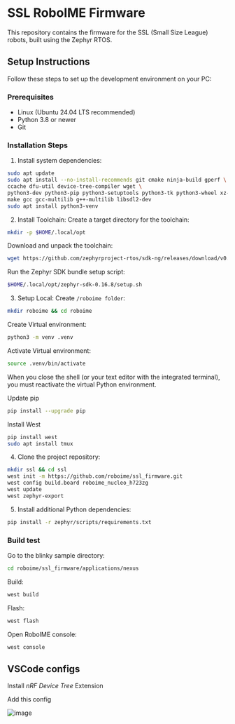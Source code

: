 # SSL RoboIME Firmware

This repository contains the firmware for the SSL (Small Size League) robots, built using the Zephyr RTOS.

## Setup Instructions

Follow these steps to set up the development environment on your PC:

### Prerequisites

- Linux (Ubuntu 24.04 LTS recommended) 
- Python 3.8 or newer
- Git

### Installation Steps

1. Install system dependencies:

```bash
sudo apt update
sudo apt install --no-install-recommends git cmake ninja-build gperf \
ccache dfu-util device-tree-compiler wget \
python3-dev python3-pip python3-setuptools python3-tk python3-wheel xz-utils file \
make gcc gcc-multilib g++-multilib libsdl2-dev
sudo apt install python3-venv
```

2. Install Toolchain:
Create a target directory for the toolchain:
```bash
mkdir -p $HOME/.local/opt
```
Download and unpack the toolchain:
```bash
wget https://github.com/zephyrproject-rtos/sdk-ng/releases/download/v0.16.8/zephyr-sdk-0.16.8_linux-x86_64.tar.xz -O - | xz -d -c - | tar xv -C $HOME/.local/opt
```
Run the Zephyr SDK bundle setup script:
```bash
$HOME/.local/opt/zephyr-sdk-0.16.8/setup.sh
```
3. Setup Local:
Create `/roboime folder`:
```bash
mkdir roboime && cd roboime
```
Create Virtual environment:
```bash
python3 -m venv .venv
```
Activate Virtual environment:
```bash
source .venv/bin/activate
```
When you close the shell (or your text editor with the integrated terminal), you must reactivate the virtual Python environment. 

Update pip
```bash
pip install --upgrade pip
```

Install West
```bash
pip install west
sudo apt install tmux

```

4. Clone the project repository:
```bash
mkdir ssl && cd ssl
west init -m https://github.com/roboime/ssl_firmware.git
west config build.board roboime_nucleo_h723zg
west update
west zephyr-export
```

5. Install additional Python dependencies:
```bash
pip install -r zephyr/scripts/requirements.txt
```

### Build test
Go to the blinky sample directory:
```bash
cd roboime/ssl_firmware/applications/nexus
```
Build:
```bash
west build
```
Flash:

```bash
west flash
```
Open RoboIME console:

```bash
west console
```
## VSCode configs

Install *nRF Device Tree* Extension

Add this config

![image](https://github.com/user-attachments/assets/a0f7fa28-79cd-4ec5-ba93-87f4c89079b0)



